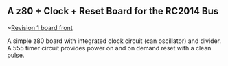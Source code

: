 ## A z80 + Clock + Reset Board for the RC2014 Bus
~[Revision 1 board front](/images/z80-cpu.jpg)

A simple z80 board with integrated clock circuit (can oscillator) and divider. A 555 timer circuit provides power on and on demand reset with a clean pulse. 

